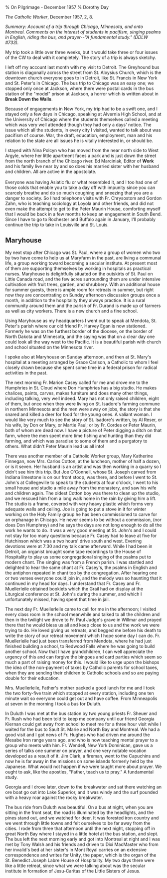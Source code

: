 % On Pilgrimage - December 1957
% Dorothy Day

*The Catholic Worker*, December 1957, 2, 8.

*Summary: Account of a trip through Chicago, Minnesota, and onto
Montreal. Comments on the interest of students in pacifism, singing
psalms in English, riding the bus, and prayer--"A fundamental study."
(DDLW \#733).*

My trip took a little over three weeks, but it would take three or four
issues of the CW to deal with it completely. The story of a trip is
always sketchy.
 
I left off my account last month with my visit to Detroit. The
Greyhound bus station is diagonally across the street from St. Aloysius
Church, which is the downtown church everyone goes to in Detroit, like
St. Francis in New York and St. Peter's in Chicago. The bus trip to
Chicago was an easy one; we stopped only once at Jackson, where there
were postal cards in the bus station of the "model" prison at Jackson, a
horror which is written about in **Break Down the Walls**.
 
Because of engagements in New York, my trip had to be a swift one, and
I stayed only a few days in Chicago, speaking at Alvernia High School,
and at the University of Chicago where the students themselves called a
meeting which was very well attended though they had only a days'
notice. The issue which all the students, in every city I visited,
wanted to talk about was pacifism of course. War, the draft, education,
employment, man and his relation to the state are all issues he is
vitally interested in, or should be.
 
I stayed with Nina Polcyn who has moved from the near north side to
West Argyle, where her little apartment faces a park and is just down
the street from the north branch of the Chicago river. Ed Marciniak,
Editor of **Work** and his family live near by and so does his married
sister with her husband and children. All are active in the apostolate.\
 \
 Everyone was having Asiatic flu or what resembled it, and I too had one
of those colds that enable you to take a day off with impunity since you
can scarcely breathe and do so much coughing and sneezing that you are a
danger to society. So I had telephone visits with Fr. Chrysostom and
Gordon Zahn, who is teaching sociology at Loyola and other friends, and
did not even make the attempt to get to the Peter Maurin House,
comforting myself that I would be back in a few months to keep an
engagement in South Bend. Since I have to go to Rochester and Buffalo
again in January, I'll probably continue the trip to take in Louisville
and St. Louis.
 
Maryhouse
---
 
My next stop after Chicago was St. Paul, where a group of women who two
by two have come to help us at Maryfarm in the past, are living a
communal life, a group working toward becoming a secular institute. At
present most of them are supporting themselves by working in hospitals
as practical nurses. Maryhouse is delightfully situated on the outskirts
of St. Paul on Little Canada road, and the few acres surrounding them
are under intensive cultivation with fruit trees, garden, and shrubbery.
With an additional house for summer guests, there is ample room for
retreats in summer, but right now they are concentrating on Sunday
afternoon discussion groups once a month, in addition to the hospitality
they always practice. It is a rural community around them and the parish
of Fr. Durand is made up of farmers as well as city workers. There is a
new church and a fine school.
 
Using Maryhouse as my headquarters I went out to speak at Mendota, St.
Peter's parish where our old friend Fr. Harvey Egan is now stationed.
Formerly he was on the furthest border of the diocese, on the border of
North Dakota and Minnesota, and the saying was that on a clear day one
could look all the way west to the Pacific. It is a beautiful parish
with church and school situated on the Minnesota river.
 
I spoke also at Maryhouse on Sunday afternoon, and then at St. Mary's
hospital at a meeting arranged by Grace Carlson, a Catholic to whom I
feel closely drawn because she spent some time in a federal prison for
radical activities in the past.
 
The next morning Fr. Marion Casey called for me and drove me to the
Humphries in St. Cloud where Don Humphries has a big studio. He makes
chalices, paints, carves, makes furniture and does many other things,
including talking, very well indeed. Mary has not only raised children,
eight of them, but once when they were living on St. Isadore's farming
commune in northern Minnesota and the men were away on jobs, the story
is that she snared and killed a deer for food for the young ones. A
valiant woman. I would like very much to see the story of St. Isadore's
written, by Al Reser, or his wife, by Don or Mary, or Martie Paul; or by
Fr. Cordes or Peter Maurin, both of whom are dead now. I have a picture
of Peter digging a ditch on that farm, where the men spent more time
fishing and hunting than they did farming, and which was paradise to
some of them and a purgatory to others. What didn't Peter Maurin lead us
all into!
 
There was another member of a Catholic Worker group, Mary Katherine
Finnegan, now Mrs. Carlos Cotton, at the luncheon, mother of half a
dozen, or is it seven. Her husband is an artist and was then working in
a quarry so I didn't see him this trip. But Joe O'Connell, whose St.
Joseph carved from Indiana limestone is on our front stoop, was there,
and before I went to St. John's at Collegeville to speak to the students
at four o'clock, I went to his small house and studio a mile away from
the monastery, and saw his wife and children again. The oldest Cotton
boy was there to clean up the studio, and we rescued him from a long
walk home in the rain by giving him a lift. The studio is a frame,
covered with very heavy plastic which forms very adequate waIls and
ceiling. Joe is going to put a stove in it for winter working on the
Holy Family group he has been commissioned to carve for an orphanage in
Chicago. He never seems to be without a commission, (nor does Don
Humphrey) and he says the days are not long enough to do all the work he
wants to do. It was a very good meeting at St. John's and I could not
stay for too many questions because Fr. Casey had to leave at five for
Hutchinson which was a two hours' drive south and west. Evening
devotions were at 7:30 and my talk came afterward. While I had been in
Detroit, an organist brought some tape recordings to the House of
Hospitality to play us some congregational singing of the psalms put to
modern chant. The singing was from a French parish. I was startled and
delighted to hear the same chant at Fr. Casey's, the psalms in English
and the antiphon repeated in chant too by the congregation. After
hearing one or two verses everyone could join in, and the melody was so
haunting that it continued in my head for days. I understand that Fr.
Casey and Fr. Muellerleile obtained booklets which the Grail had on
display at the Liturgical conference at St. John's during the summer,
and which I unfortunately missed, having spent that time in jail.
 
The next day Fr. Muellerlelle came to call for me in the afternoon; I
visited every class room in the school meanwhile and talked to all the
children and then in the twilight we drove to Fr. Paul Judge's grave in
Willmar and prayed there that he would bless us all and keep close to us
and the work we were trying to do. He loved giving us retreats, and
begged me before his death to write the story of our retreat movement
which I hope some day I can do. Fr. Muellerleile had just been
transferred from Mendota, where he had just finished building a school,
to Redwood Falls where he was going to build another school. Now that I
have grandchildren, I can well appreciate the urgency of this and can
forgive the bingoes and card parties which seem so much a part of
raising money for this. I would like to urge upon the bishops the idea
of the non-payment of taxes by Catholic parents for school taxes, when
they are sending their children to Catholic schools and so are paying
double for their education.
 
Mrs. Muellerleile, Father's mother packed a good lunch for me and I
took the two forty-five train which stopped at every station, including
one ten minute wait so everyone could get out and have coffee. From
Minneapolis at seven in the morning I took a bus for Duluth.
 
In Duluth I was met at the bus station by two young priests Fr. Sheuer
and Fr. Rush who had been told to keep me company until our friend
Georgia Kiernan could get away from school to meet me for a three hour
visit while I waited for the bus to Sault St. Marie and North Bay and
Montreal. We had a good visit and I got news of Fr. Hughes who had
driven me around the Mesabe Iron range years ago, and who is now
teaching mental prayer to a group who meets with him. Fr. Wendell, New
York Dominican, gave us a series of talks one summer on prayer, and one
very notable vocation developed as a result of it. Jim Clark, a fireman,
went to the Capuchins and now he is far away in the missions on some
islands formerly held by the Japanese. What would not happen if we were
taught more about prayer. We ought to ask, like the apostles, "Father,
teach us to pray." A fundamental study.
 
Georgia and I drove later, down to the breakwater and sat there
watching an ore boat go out into Lake Superior, and it was windy and the
surf pounded with a heavy roar against the rocky breakwater.
 
The bus ride from Duluth was beautiful. On a bus at night, when you are
sitting in the front seat, the road is illuminated by the headlights,
and the pines stand out, and we watched for deer. It was forested iron
country and we went through little towns and felt ourselves to be far
away from the cities. I rode from three that afternoon until the next
night, stopping off in great North Bay where I stayed in a little hotel
at the bus station, and slept. The bus left the next morning early and
got into Montreal at night and I was met by Tony Walsh and his friends
and driven to Dixi MacMaster who from her invalid's bed at her sister's
in Mont Royal carries on an extensive correspondence and writes for
Unity, the paper, which is the organ of the St. Benedict Joseph Labre
House of Hospitality. My two days there were like a little retreat,
since what we were talking about was the secular institute in formation
of Jesu-Caritas of the Little Sisters of Jesus.

